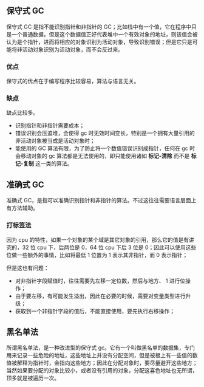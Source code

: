 ## 保守式 GC

保守式 GC 是指不能识别指针和非指针的 GC；比如栈中有一个值，它在程序中只是一个普通数据，但是这个数据值正好代表堆中一个有效对象的地址，则该值会被认为是个指针，进而将相应的对象识别为活动对象，导致识别错误；但是它只是可能将非活动对象识别为活动对象，而不会反过来。

### 优点

保守式的优点在于编写程序比较容易，算法与语言无关。

### 缺点

缺点比较多。

- 识别指针和非指针需要成本；
- 错误识别会压迫堆，会使得 gc 时无效时间变长，特别是一个拥有大量引用的非活动对象被当成是活动对象时；
- 能使用的 GC 算法有限，为了防止将一个数值错误识别成指针，任何在 gc 时会移动对象的 gc 算法都是无法使用的，即只能使用诸如 **标记-清除** 而不是 **标记-复制** 这一类的算法。



## 准确式 GC

准确式  GC，是指可以准确识别指针和非指针的算法。不过这往往需要语言层面上有方法辅助。

### 打标签法

因为 cpu 的特性，如果一个对象的某个域是其它对象的引用，那么它的值是有讲究的，32 位 cpu 下，后两位是 0，64 位 cpu 下后 3 位是 0；因此可以使用这些位做一些额外的事情，比如将最低 1 位置为 1 表示其非指针，而 0 表示指针；

但是这也有问题：

- 对非指针字段赋值时，往往需要先左移一定位数，然后与地方、 1 进行位操作；
- 由于要左移，有可能发生溢出，因此在必要的时候，需要对变量类型进行升级；
- 获取到一个非指针字段的值后，不能直接使用，要先执行右移操作；



## 黑名单法

所谓黑名单法，是一种改进型的保守式 gc。它有一个叫做黑名单的数据集，专门用来记录一些危险的地址，这些地址上并没有分配空间，但是被根上有一些值的数值被解释为指针时，会指向这些地方；因此在分配对象时，要尽量避开这些地方；当然如果要分配的对象比较小，或者没有引用的对象，分配这喜色地址也无所谓，顶多就是被遍历一次。
